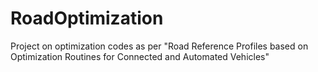 # RoadOptimization
Project on optimization codes as per "Road Reference Profiles based on Optimization Routines for Connected and Automated Vehicles" 
